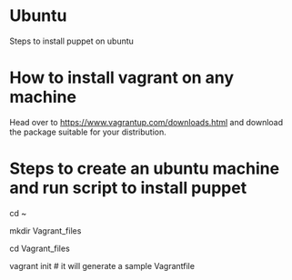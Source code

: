 # Ubuntu
Steps to install puppet on ubuntu


# How to install vagrant on any machine

Head over to https://www.vagrantup.com/downloads.html and download the package suitable for your distribution.

# Steps to create an ubuntu machine and run script to install puppet

cd ~ 

mkdir Vagrant_files

cd Vagrant_files

vagrant init  # it will generate a sample Vagrantfile 


